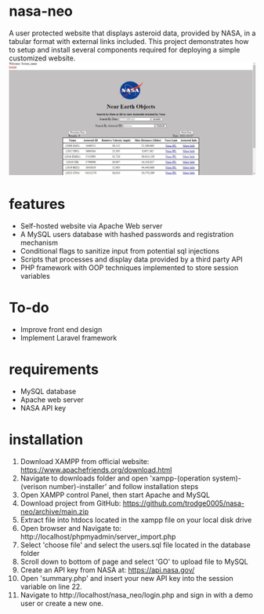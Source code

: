 # nasa-neo
A user protected website that displays asteroid data, provided by NASA, in a tabular format with external links included. This project demonstrates how to setup and install several components required for deploying a simple customized website.
![login screen](/img/sum_pg.jpg?raw=true)

# features
- Self-hosted website via Apache Web server
- A MySQL users database with hashed passwords and registration mechanism 
- Conditional flags to sanitize input from potential sql injections
- Scripts that processes and display data provided by a third party API
- PHP framework with OOP techniques implemented to store session variables

# To-do
- Improve front end design
- Implement Laravel framework

# requirements
- MySQL database
- Apache web server
- NASA API key

# installation
1. Download XAMPP from official website: https://www.apachefriends.org/download.html
2. Navigate to downloads folder and open 'xampp-(operation system)-(verison number)-installer' and follow installation steps 
3. Open XAMPP control Panel, then start Apache and MySQL
4. Download project from GitHub: https://github.com/trodge0005/nasa-neo/archive/main.zip
5. Extract file into htdocs located in the xampp file on your local disk drive
6. Open browser and Navigate to: http://localhost/phpmyadmin/server_import.php
7. Select 'choose file' and select the users.sql file located in the database folder 
8. Scroll down to bottom of page and select 'GO' to upload file to MySQL
9. Create an API key from NASA at: https://api.nasa.gov/
10. Open 'summary.php' and insert your new API key into the session variable on line 22.
11. Navigate to http://localhost/nasa_neo/login.php and sign in with a demo user or create a new one.
